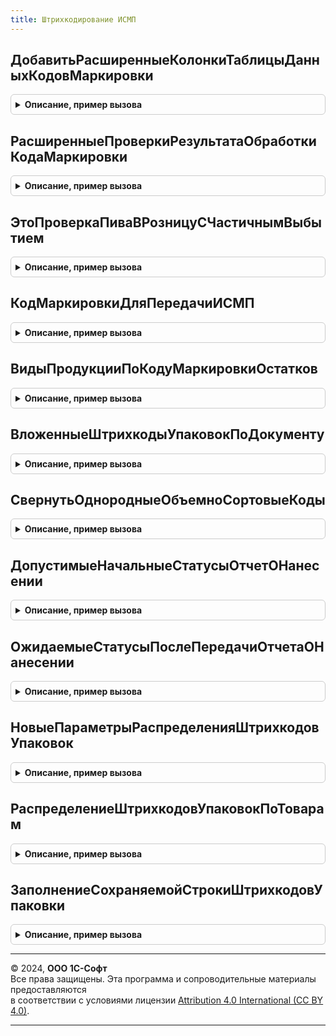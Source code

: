 ```yaml
---
title: Штрихкодирование ИСМП
---
```



## ДобавитьРасширенныеКолонкиТаблицыДанныхКодовМаркировки
<details style="margin: 1em 0; padding: 0.5em; border: 1px solid #ccc; border-radius: 6px;">

<summary style="font-weight: bold; cursor: pointer;">Описание, пример вызова</summary>

```bsl

Процедура ДобавитьРасширенныеКолонкиТаблицыДанныхКодовМаркировки(ПараметрыСканирования, ОбязательныеКолонки) Экспорт
```

Пример вызова
```bsl
ШтрихкодированиеИСМП.ДобавитьРасширенныеКолонкиТаблицыДанныхКодовМаркировки(ПараметрыСканирования, ОбязательныеКолонки) 
```
</details>

## РасширенныеПроверкиРезультатаОбработкиКодаМаркировки
<details style="margin: 1em 0; padding: 0.5em; border: 1px solid #ccc; border-radius: 6px;">

<summary style="font-weight: bold; cursor: pointer;">Описание, пример вызова</summary>

```bsl

Процедура РасширенныеПроверкиРезультатаОбработкиКодаМаркировки(ПараметрыСканирования, ДанныеШтрихкода, РезультатОбработки) Экспорт
```

Пример вызова
```bsl
ШтрихкодированиеИСМП.РасширенныеПроверкиРезультатаОбработкиКодаМаркировки(ПараметрыСканирования, ДанныеШтрихкода, РезультатОбработки) 
```
</details>

## ЭтоПроверкаПиваВРозницуСЧастичнымВыбытием
<details style="margin: 1em 0; padding: 0.5em; border: 1px solid #ccc; border-radius: 6px;">

<summary style="font-weight: bold; cursor: pointer;">Описание, пример вызова</summary>

```bsl

Функция ЭтоПроверкаПиваВРозницуСЧастичнымВыбытием(ПараметрыСканирования, СтрокаДанных) Экспорт
```

Пример вызова
```bsl
Результат = ШтрихкодированиеИСМП.ЭтоПроверкаПиваВРозницуСЧастичнымВыбытием(ПараметрыСканирования, СтрокаДанных) 
```
</details>

## КодМаркировкиДляПередачиИСМП
<details style="margin: 1em 0; padding: 0.5em; border: 1px solid #ccc; border-radius: 6px;">

<summary style="font-weight: bold; cursor: pointer;">Описание, пример вызова</summary>

```bsl

// Приводит код маркировки к виду, необходимому для системы ИС МП.
//
// Параметры:
//  СтрокаКодаМаркировки - Структура - Строка кода маркировки.
//  ПараметрыНормализации - См. РазборКодаМаркировкиИССлужебныйКлиентСервер.ПараметрыНормализацииКодаМаркировки
// Возвращаемое значение:
//  Неопределено, Строка - Код маркировки после нормализации.
Функция КодМаркировкиДляПередачиИСМП(СтрокаКодаМаркировки, ПараметрыНормализации) Экспорт
```

Пример вызова
```bsl
Результат = ШтрихкодированиеИСМП.КодМаркировкиДляПередачиИСМП(СтрокаКодаМаркировки, ПараметрыНормализации) 
```
</details>

## ВидыПродукцииПоКодуМаркировкиОстатков
<details style="margin: 1em 0; padding: 0.5em; border: 1px solid #ccc; border-radius: 6px;">

<summary style="font-weight: bold; cursor: pointer;">Описание, пример вызова</summary>

```bsl

// Получает вид продукции по GTIN на остатки.
//
// Параметры:
// 	КодМаркировки - Строка                                    - Код маркировки.
// 	Организация   - Неопределено, ОпределяемыйТип.Организация - Организация, владелец GTIN на остатки.
// Возвращаемое значение:
// 	Неопределено, Массив из ПеречислениеСсылка.ВидыПродукцииИС - Виды продукции кода маркировки остатков.
Функция ВидыПродукцииПоКодуМаркировкиОстатков(КодМаркировки, Организация = Неопределено) Экспорт
```

Пример вызова
```bsl
Результат = ШтрихкодированиеИСМП.ВидыПродукцииПоКодуМаркировкиОстатков(КодМаркировки, Организация);
```
</details>

## ВложенныеШтрихкодыУпаковокПоДокументу
<details style="margin: 1em 0; padding: 0.5em; border: 1px solid #ccc; border-radius: 6px;">

<summary style="font-weight: bold; cursor: pointer;">Описание, пример вызова</summary>

```bsl

// Формирует структуру вложенных штрихкодов по ссылке на документ.
//
// Параметры:
//  ДокументСсылка - ДокументСсылка - Ссылка на документ.
//  ПараметрыСканирования - (См. ШтрихкодированиеОбщегоНазначенияИСКлиент.ПараметрыСканирования).
//  СортироватьДанные - Булево - Необходимость сортировки данных дерева.
// Возвращаемое значение:
//  см. ШтрихкодированиеИС.ИнициализацияВложенныхШтрихкодов
Функция ВложенныеШтрихкодыУпаковокПоДокументу(ДокументСсылка, ПараметрыСканирования, СортироватьДанные = Ложь) Экспорт
```

Пример вызова
```bsl
Результат = ШтрихкодированиеИСМП.ВложенныеШтрихкодыУпаковокПоДокументу(ДокументСсылка, ПараметрыСканирования, СортироватьДанные);
```
</details>

## СвернутьОднородныеОбъемноСортовыеКоды
<details style="margin: 1em 0; padding: 0.5em; border: 1px solid #ccc; border-radius: 6px;">

<summary style="font-weight: bold; cursor: pointer;">Описание, пример вызова</summary>

```bsl

// Сворачивает в одну строку однородные объемно-сортовые коды, пришедшие в одном УПД
//
// Параметры:
//  ВложенныеШтрихкодыУпаковок - См. ВложенныеШтрихкодыУпаковокПоДокументу
//  ШтрихкодыУПД               - ТаблицаЗначений - Колонки:
//   * Номенклатура - ОпределяемыйТип.Номенклатура - номенклатура кода маркировки по данным ИБ.
//   * Характеристика - ОпределяемыйТип.ХарактеристикаНоменклатуры - характеристика по данным ИБ.
//   * ЗначениеШтрихкода - Строка - значение штрихкода.
//   * Брак - Булево - используется при загрузке из торг2.
//   * Недостача - Булево - используется при загрузке из торг2.
//
Процедура СвернутьОднородныеОбъемноСортовыеКоды(ВложенныеШтрихкодыУпаковок, ШтрихкодыУПД) Экспорт
```

Пример вызова
```bsl
ШтрихкодированиеИСМП.СвернутьОднородныеОбъемноСортовыеКоды(ВложенныеШтрихкодыУпаковок, ШтрихкодыУПД) 
```
</details>

## ДопустимыеНачальныеСтатусыОтчетОНанесении
<details style="margin: 1em 0; padding: 0.5em; border: 1px solid #ccc; border-radius: 6px;">

<summary style="font-weight: bold; cursor: pointer;">Описание, пример вызова</summary>

```bsl

// Заполняет массив допустимых начальных статусов кодов при отправке отчета о нанесении.
//
// Параметры:
//  ВидПродукции - ПеречислениеСсылка.ВидыПродукцииИС - вид продукции
//
// Возвращаемое значение:
//  Массив Из ПеречислениеСсылка.СтатусыКодовМаркировкиМОТП, ПеречислениеСсылка.СтатусыКодовМаркировкиИСМП - Массив допустимых начальных статусов кодов.
//
Функция ДопустимыеНачальныеСтатусыОтчетОНанесении(ВидПродукции) Экспорт
```

Пример вызова
```bsl
Результат = ШтрихкодированиеИСМП.ДопустимыеНачальныеСтатусыОтчетОНанесении(ВидПродукции) 
```
</details>

## ОжидаемыеСтатусыПослеПередачиОтчетаОНанесении
<details style="margin: 1em 0; padding: 0.5em; border: 1px solid #ccc; border-radius: 6px;">

<summary style="font-weight: bold; cursor: pointer;">Описание, пример вызова</summary>

```bsl

// Заполняет массив ожидаемых статусов кодов после отправки отчета о нанесении.
//
// Параметры:
//  ВидПродукции - ПеречислениеСсылка.ВидыПродукцииИС - вид продукции
//
// Возвращаемое значение:
//  Массив Из ПеречислениеСсылка.СтатусыКодовМаркировкиМОТП, ПеречислениеСсылка.СтатусыКодовМаркировкиИСМП - Массив ожидаемых статусов кодов.
//
Функция ОжидаемыеСтатусыПослеПередачиОтчетаОНанесении(ВидПродукции) Экспорт
```

Пример вызова
```bsl
Результат = ШтрихкодированиеИСМП.ОжидаемыеСтатусыПослеПередачиОтчетаОНанесении(ВидПродукции) 
```
</details>

## НовыеПараметрыРаспределенияШтрихкодовУпаковок
<details style="margin: 1em 0; padding: 0.5em; border: 1px solid #ccc; border-radius: 6px;">

<summary style="font-weight: bold; cursor: pointer;">Описание, пример вызова</summary>

```bsl

// Подготавливает новую структуру параметров распределение для передачи в (См. РаспределениеШтрихкодовУпаковокПоТоварам)
//
// Возвращаемое значение:
// 	Структура - Описание:
// * ПараметрыУказанияСерий  - Структура, Неопределено - Параметры указания серий.
// * ДокументСсылка          - ДокументСсылка, ДанныеФормыСтруктура, ДокументОбъект, Неопределено - Ссылка на документ,
//                             объект документа или данные формы, связанные с объектом документа.
// * ДопустимыТоварыБезМарок - Булево                  - Возможнен режим, когда марок не достаточно на все товары.
// * ДопустимыПовторяющиесяШтрихкоды - Булево - БРМК. Один и тот же код маркировки может быть использован несколько раз
Функция НовыеПараметрыРаспределенияШтрихкодовУпаковок() Экспорт
```

Пример вызова
```bsl
Результат = ШтрихкодированиеИСМП.НовыеПараметрыРаспределенияШтрихкодовУпаковок() 
```
</details>

## РаспределениеШтрихкодовУпаковокПоТоварам
<details style="margin: 1em 0; padding: 0.5em; border: 1px solid #ccc; border-radius: 6px;">

<summary style="font-weight: bold; cursor: pointer;">Описание, пример вызова</summary>

```bsl

// Распределяет штрихкоды упаковок по таблице товаров с учетом групповых упаковок и подменной номенклатуры частичного выбытия.
//
// Параметры:
// 	ПараметрыРаспределения - см. НовыеПараметрыРаспределенияШтрихкодовУпаковок
// 	Товары                 - ТаблицаЗначений:
// 	 * Номенклатура       - ОпределяемыйТип.Номенклатура               - номенклатура таблицы товаров
// 	 * Характеристика     - ОпределяемыйТип.ХарактеристикаНоменклатуры - характеристика таблицы товаров (опционально)
// 	 * Упаковка           - ОпределяемыйТип.Упаковка                   - устарел. Упаковки прикладной конфигурации не используются
// 	 * Серия              - ОпределяемыйТип.СерияНоменклатуры          - серия таблицы товаров (опционально)
// 	 * Количество         - Число                                      - количество единиц товаров
// 	 * Цена               - Число                                      - цена для контроля МРЦ
// 	МассивУпаковок         - Массив из СправочникСсылка.ШтрихкодыУпаковокТоваров -
// 	                         штрикходы упаковок документа
// 	                       - Массив из см. ШтрихкодированиеИС.НовыйЭлементКоллекцииУпаковокДляРаспределенияПоТоварам -
// 	                         штрикходы упаковок документа, с дополнительным данными частичного выбытия, идентификаторами разрешительного запроса ГИС МТ
// Возвращаемое значение:
// 	Структура - Описание:
// * ЕстьОшибки - Булево           - признак наличия ошибок распределения
// * Ошибки     - Массив из Строка - тексты ошибок распредления
// * РаспределенныеСтроки          - Соответствие из КлючИЗначение:
// 	* Ключ     - СтрокаТабличнойЧасти                                         - исходная строка таблицы товаров
// 	* Значение - Массив из См. НовыйРезультатРаспределенияШтрихкодовПоТоварам - результат распределения
// * СтрокиБезШтрихкодов - Соответствие из КлючИЗначение - устарел. Товар распределяется всегда для отображаения ошибок
Функция РаспределениеШтрихкодовУпаковокПоТоварам(ПараметрыРаспределения, Товары, МассивУпаковок) Экспорт
```

Пример вызова
```bsl
Результат = ШтрихкодированиеИСМП.РаспределениеШтрихкодовУпаковокПоТоварам(ПараметрыРаспределения, Товары, МассивУпаковок) 
```
</details>

## ЗаполнениеСохраняемойСтрокиШтрихкодовУпаковки
<details style="margin: 1em 0; padding: 0.5em; border: 1px solid #ccc; border-radius: 6px;">

<summary style="font-weight: bold; cursor: pointer;">Описание, пример вызова</summary>

```bsl

// Заполнение сохраняемой строки штрихкодов упаковки для обработки данных частичного выбытия.
//
// Параметры:
//  СтрокаШтрихкод        - СтрокаТаблицыЗначений из см. ПроверкаИПодборПродукцииИСМП.ПустаяТаблицаШтрихкодовВерхнегоУровня
//  ДанныеШтрихкода       - см. ШтрихкодированиеОбщегоНазначенияИС.ИнициализироватьДанныеШтрихкода
//  ПараметрыСканирования - см. ШтрихкодированиеОбщегоНазначенияИС.ПараметрыСканирования
Процедура ЗаполнениеСохраняемойСтрокиШтрихкодовУпаковки(СтрокаШтрихкод, ДанныеШтрихкода, ПараметрыСканирования) Экспорт
```

Пример вызова
```bsl
ШтрихкодированиеИСМП.ЗаполнениеСохраняемойСтрокиШтрихкодовУпаковки(СтрокаШтрихкод, ДанныеШтрихкода, ПараметрыСканирования) 
```
</details>

---

© 2024, **ООО 1С-Софт**  
Все права защищены. Эта программа и сопроводительные материалы предоставляются  
в соответствии с условиями лицензии [Attribution 4.0 International (CC BY 4.0)](https://creativecommons.org/licenses/by/4.0/legalcode).

---
